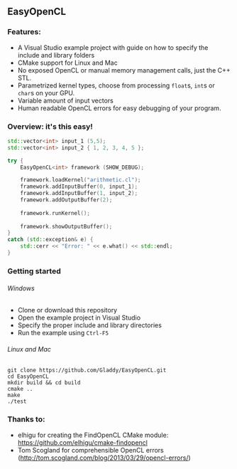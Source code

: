 ## EasyOpenCL

### Features:
* A Visual Studio example project with guide on how to specify the include and library folders
* CMake support for Linux and Mac
* No exposed OpenCL or manual memory management calls, just the C++ STL.
* Parametrized kernel types, choose from processing `float`s, `int`s or `char`s on your GPU.
* Variable amount of input vectors
* Human readable OpenCL errors for easy debugging of your program.

### Overview: it's this easy!
```cpp
std::vector<int> input_1 (5,5);
std::vector<int> input_2 { 1, 2, 3, 4, 5 };

try {
    EasyOpenCL<int> framework (SHOW_DEBUG);

    framework.loadKernel("arithmetic.cl");
    framework.addInputBuffer(0, input_1);
    framework.addInputBuffer(1, input_2);
    framework.addOutputBuffer(2);
	
    framework.runKernel();
	
    framework.showOutputBuffer();
}
catch (std::exception& e) {
    std::cerr << "Error: " << e.what() << std::endl;
}
```

### Getting started
###### Windows
* Clone or download this repository
* Open the example project in Visual Studio
* Specify the proper include and library directories
* Run the example using `Ctrl-F5`

###### Linux and Mac
```
git clone https://github.com/Gladdy/EasyOpenCL.git
cd EasyOpenCL
mkdir build && cd build
cmake ..
make 
./test
```

### Thanks to:
* elhigu for creating the FindOpenCL CMake module: https://github.com/elhigu/cmake-findopencl
* Tom Scogland for comprehensible OpenCL errors (http://tom.scogland.com/blog/2013/03/29/opencl-errors/)

